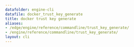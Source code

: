 ```yaml
---
datafolder: engine-cli
datafile: docker_trust_key_generate
title: docker trust key generate
aliases:
- /edge/engine/reference/commandline/trust_key_generate/
- /engine/reference/commandline/trust_key_generate/
layout: cli
---
```


<!--
This page is automatically generated from Docker's source code. If you want to
suggest a change to the text that appears here, open a ticket or pull request
in the source repository on GitHub:

https://github.com/docker/cli
-->
